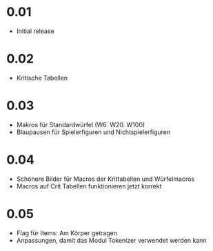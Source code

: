 # 0.01
- Initial release
# 0.02
- Kritische Tabellen
# 0.03
- Makros für Standardwürfel (W6. W20. W100)
- Blaupausen für Spielerfiguren und Nichtspielerfiguren
# 0.04
- Schönere Bilder für Macros der Krittabellen und Würfelmacros
- Macros auf Crit Tabellen funktionieren jetzt korrekt
# 0.05
- Flag für Items: Am Körper getragen
- Anpassungen, damit das Modul Tokenizer verwendet werden kann